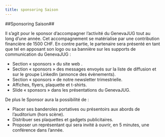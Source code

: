 ```yaml
---
title: sponsoring Saison
---
```


##Sponsoring Saison##

Il s’agit pour le sponsor d’accompagner l’activité du GenevaJUG tout au long d’une année. Cet accompagnement se matérialise par une contribution financière de 1500 CHF. En contre partie, le partenaire sera présenté en tant que tel en apposant son logo ou sa bannière sur les supports de communication du GenevaJUG :

* Section « sponsors » du site web .
* Section « sponsors » des messages envoyés sur la liste de diffusion et sur le groupe LinkedIn (annonce des évènements).
* Section « sponsors » de notre newsletter trimestrielle.
* Affiches, flyers, plaquette et t-shirts.
* Slide « sponsors » dans les présentations du GenevaJUG.

De plus le Sponsor aura la possibilité de :

* Placer ses banderoles portatives ou présentoirs aux abords de  l’auditorium (hors scène).
* Distribuer ses plaquettes et gadgets publicitaires.
* Proposer un représentant qui sera invité à ouvrir, en 5 minutes, une conférence dans l’année.
